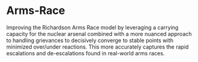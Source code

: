 # Arms-Race
Improving the Richardson Arms Race model by leveraging a carrying capacity for the nuclear arsenal combined with a more nuanced approach to handling grievances to decisively converge to stable points with minimized over/under reactions. This more accurately captures the rapid escalations and de-escalations found in real-world arms races.
